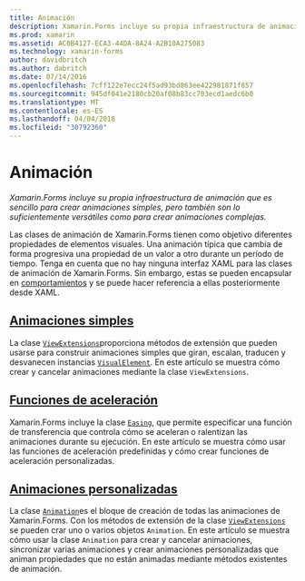 ```yaml
---
title: Animación
description: Xamarin.Forms incluye su propia infraestructura de animación que es sencillo para crear animaciones simples, pero también son lo suficientemente versátiles como para crear animaciones complejas.
ms.prod: xamarin
ms.assetid: AC0B4127-ECA3-44DA-8A24-A2B10A275083
ms.technology: xamarin-forms
author: davidbritch
ms.author: dabritch
ms.date: 07/14/2016
ms.openlocfilehash: 7cff122e7ecc24f5ad93bd863ee422981871f857
ms.sourcegitcommit: 945df041e2180cb20af08b83cc703ecd1aedc6b0
ms.translationtype: MT
ms.contentlocale: es-ES
ms.lasthandoff: 04/04/2018
ms.locfileid: "30792360"
---
```

# <a name="animation"></a>Animación

_Xamarin.Forms incluye su propia infraestructura de animación que es sencillo para crear animaciones simples, pero también son lo suficientemente versátiles como para crear animaciones complejas._

Las clases de animación de Xamarin.Forms tienen como objetivo diferentes propiedades de elementos visuales. Una animación típica que cambia de forma progresiva una propiedad de un valor a otro durante un período de tiempo. Tenga en cuenta que no hay ninguna interfaz XAML para las clases de animación de Xamarin.Forms. Sin embargo, estas se pueden encapsular en [comportamientos](~/xamarin-forms/app-fundamentals/behaviors/index.md) y se puede hacer referencia a ellas posteriormente desde XAML.

## <a name="simple-animationssimplemd"></a>[Animaciones simples](simple.md)

La clase [`ViewExtensions`](https://developer.xamarin.com/api/type/Xamarin.Forms.ViewExtensions/)proporciona métodos de extensión que pueden usarse para construir animaciones simples que giran, escalan, traducen y desvanecen instancias [`VisualElement`](https://developer.xamarin.com/api/type/Xamarin.Forms.VisualElement/). En este artículo se muestra cómo crear y cancelar animaciones mediante la clase `ViewExtensions`.

## <a name="easing-functionseasingmd"></a>[Funciones de aceleración ](easing.md)

Xamarin.Forms incluye la clase [`Easing`](https://developer.xamarin.com/api/type/Xamarin.Forms.Easing/), que permite especificar una función de transferencia que controla cómo se aceleran o ralentizan las animaciones durante su ejecución. En este artículo se muestra cómo usar las funciones de aceleración predefinidas y cómo crear funciones de aceleración personalizadas.

## <a name="custom-animationscustommd"></a>[Animaciones personalizadas](custom.md)

La clase [`Animation`](https://developer.xamarin.com/api/type/Xamarin.Forms.Animation/)es el bloque de creación de todas las animaciones de Xamarin.Forms. Con los métodos de extensión de la clase [`ViewExtensions`](https://developer.xamarin.com/api/type/Xamarin.Forms.ViewExtensions/) se pueden crar uno o varios objetos `Animation`. En este artículo se muestra cómo usar la clase `Animation` para crear y cancelar animaciones, sincronizar varias animaciones y crear animaciones personalizadas que animan propiedades que no están animadas mediante métodos existentes de animación.

